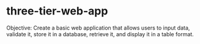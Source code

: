 # three-tier-web-app
Objective: Create a basic web application that allows users to input data, validate it, store it in a database, retrieve it, and display it in a table format.



